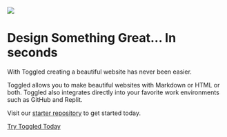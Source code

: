 ![](https://raw.githubusercontent.com/toggledtech/.github/main/profile/And%20Change%20the%20World.png)

# Design Something Great... In seconds
With Toggled creating a beautiful website has never been easier.

Toggled allows you to make beautiful websites with Markdown or HTML or both. Toggled also integrates directly into your favorite work environments such as GitHub and Replit.

Visit our [starter repository](https://github.com/toggledtech/Toggled-Starter) to get started today.

[Try Toggled Today](https://toggled.tech)
